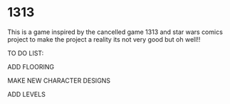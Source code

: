 # 1313
This is a game inspired by the cancelled game 1313 and star wars comics project to make the project a reality its not very good but oh well!!

TO DO LIST:

ADD FLOORING

MAKE NEW CHARACTER DESIGNS

ADD LEVELS

